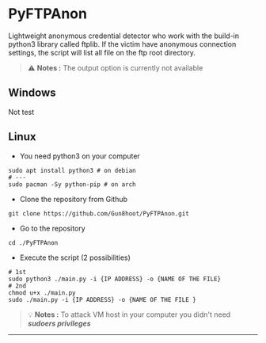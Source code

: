 # PyFTPAnon
Lightweight anonymous credential detector who work with the build-in python3 library called ftplib. If the victim have anonymous connection settings, the script will list all file on the ftp root directory.
> ⚠️ **Notes :** The output option is currently not available
## Windows
Not test
## Linux
- You need python3 on your computer 
```shell
sudo apt install python3 # on debian
# ---
sudo pacman -Sy python-pip # on arch
```
- Clone the repository from Github
```shell
git clone https://github.com/Gun8hoot/PyFTPAnon.git
```
- Go to the repository
```shell
cd ./PyFTPAnon
```
- Execute the script (2 possibilities)
```shell 
# 1st
sudo python3 ./main.py -i {IP ADDRESS} -o {NAME OF THE FILE}
# 2nd
chmod u+x ./main.py
sudo ./main.py -i {IP ADDRESS} -o {NAME OF THE FILE }
```
> 💡 **Notes :**  To attack VM host in your computer you didn't need ***sudoers privileges***

---
 
